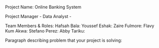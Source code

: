 Project Name: Online Banking System


Project Manager - 
Data Analyst - 


Team Members & Roles:
Hafsah Bala: 
Youssef Eshak:
Zaire Fulmore:
Flavy Kum Akwa:
Stefano Perez:
Abby Tariku:

Paragraph describing problem that your project is solving:
